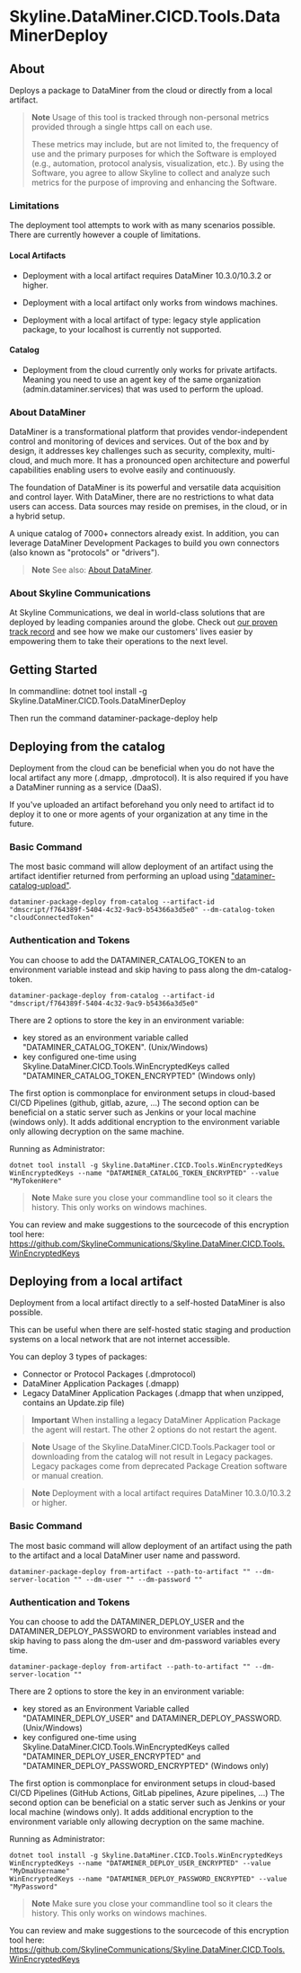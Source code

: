 # Skyline.DataMiner.CICD.Tools.DataMinerDeploy

## About

Deploys a package to DataMiner from the cloud or directly from a local artifact.

> **Note**
> Usage of this tool is tracked through non-personal metrics provided through a single https call on each use.
>
> These metrics may include, but are not limited to, the frequency of use and the primary purposes for which the Software is employed (e.g., automation, protocol analysis, visualization, etc.). By using the Software, you agree to allow Skyline to collect and analyze such metrics for the purpose of improving and enhancing the Software.


### Limitations

The deployment tool attempts to work with as many scenarios possible.
There are currently however a couple of limitations.

#### Local Artifacts

- Deployment with a local artifact requires DataMiner 10.3.0/10.3.2 or higher.

- Deployment with a local artifact only works from windows machines.

- Deployment with a local artifact of type: legacy style application package, to your localhost is currently not supported.


#### Catalog

- Deployment from the cloud currently only works for private artifacts. Meaning you need to use an agent key of the same organization (admin.dataminer.services) that was used to perform the upload.


### About DataMiner

DataMiner is a transformational platform that provides vendor-independent control and monitoring of devices and services. Out of the box and by design, it addresses key challenges such as security, complexity, multi-cloud, and much more. It has a pronounced open architecture and powerful capabilities enabling users to evolve easily and continuously.

The foundation of DataMiner is its powerful and versatile data acquisition and control layer. With DataMiner, there are no restrictions to what data users can access. Data sources may reside on premises, in the cloud, or in a hybrid setup.

A unique catalog of 7000+ connectors already exist. In addition, you can leverage DataMiner Development Packages to build you own connectors (also known as "protocols" or "drivers").

> **Note**
> See also: [About DataMiner](https://aka.dataminer.services/about-dataminer).

### About Skyline Communications

At Skyline Communications, we deal in world-class solutions that are deployed by leading companies around the globe. Check out [our proven track record](https://aka.dataminer.services/about-skyline) and see how we make our customers' lives easier by empowering them to take their operations to the next level.

## Getting Started
In commandline:
dotnet tool install -g Skyline.DataMiner.CICD.Tools.DataMinerDeploy

Then run the command
dataminer-package-deploy help

## Deploying from the catalog

Deployment from the cloud can be beneficial when you do not have the local artifact any more (.dmapp, .dmprotocol). It is also required if you have a DataMiner running as a service (DaaS).

If you've uploaded an artifact beforehand you only need to artifact id to deploy it to one or more agents of your organization at any time in the future.

### Basic Command
The most basic command will allow deployment of an artifact using the artifact identifier returned from performing an upload using ["dataminer-catalog-upload"](https://www.nuget.org/packages/Skyline.DataMiner.CICD.Tools.CatalogUpload).

```console
dataminer-package-deploy from-catalog --artifact-id "dmscript/f764389f-5404-4c32-9ac9-b54366a3d5e0" --dm-catalog-token "cloudConnectedToken"
```

### Authentication and Tokens

You can choose to add the DATAMINER_CATALOG_TOKEN to an environment variable instead and skip having to pass along the dm-catalog-token.
```console
dataminer-package-deploy from-catalog --artifact-id "dmscript/f764389f-5404-4c32-9ac9-b54366a3d5e0"
```
 
 There are 2 options to store the key in an environment variable:
- key stored as an environment variable called "DATAMINER_CATALOG_TOKEN". (Unix/Windows)
- key configured one-time using Skyline.DataMiner.CICD.Tools.WinEncryptedKeys called "DATAMINER_CATALOG_TOKEN_ENCRYPTED" (Windows only)

The first option is commonplace for environment setups in cloud-based CI/CD Pipelines (github, gitlab, azure, ...)
The second option can be beneficial on a static server such as Jenkins or your local machine (windows only). It adds additional encryption to the environment variable only allowing decryption on the same machine. 

Running as Administrator:
```console
dotnet tool install -g Skyline.DataMiner.CICD.Tools.WinEncryptedKeys
WinEncryptedKeys --name "DATAMINER_CATALOG_TOKEN_ENCRYPTED" --value "MyTokenHere"
```

> **Note**
> Make sure you close your commandline tool so it clears the history.
> This only works on windows machines.

You can review and make suggestions to the sourcecode of this encryption tool here: 
https://github.com/SkylineCommunications/Skyline.DataMiner.CICD.Tools.WinEncryptedKeys


## Deploying from a local artifact

Deployment from a local artifact directly to a self-hosted DataMiner is also possible.

This can be useful when there are self-hosted static staging and production systems on a local network that are not internet accessible.

You can deploy 3 types of packages:

- Connector or Protocol Packages (.dmprotocol)
- DataMiner Application Packages (.dmapp)
- Legacy DataMiner Application Packages (.dmapp that when unzipped, contains an Update.zip file)

> **Important**
> When installing a legacy DataMiner Application Package the agent will restart. The other 2 options do not restart the agent.

> **Note**
> Usage of the Skyline.DataMiner.CICD.Tools.Packager tool or downloading from the catalog will not result in Legacy packages.
> Legacy packages come from deprecated Package Creation software or manual creation.

> **Note**
> Deployment with a local artifact requires DataMiner 10.3.0/10.3.2 or higher.


 ### Basic Command

 The most basic command will allow deployment of an artifact using the path to the artifact and a local DataMiner user name and password.

```console
dataminer-package-deploy from-artifact --path-to-artifact "" --dm-server-location "" --dm-user "" --dm-password ""
```

### Authentication and Tokens

You can choose to add the DATAMINER_DEPLOY_USER and the DATAMINER_DEPLOY_PASSWORD to environment variables instead and skip having to pass along the dm-user and dm-password variables every time.

```console
dataminer-package-deploy from-artifact --path-to-artifact "" --dm-server-location ""
```
 
 There are 2 options to store the key in an environment variable:
- key stored as an Environment Variable called "DATAMINER_DEPLOY_USER" and DATAMINER_DEPLOY_PASSWORD. (Unix/Windows)
- key configured one-time using Skyline.DataMiner.CICD.Tools.WinEncryptedKeys called "DATAMINER_DEPLOY_USER_ENCRYPTED" and "DATAMINER_DEPLOY_PASSWORD_ENCRYPTED" (Windows only)

The first option is commonplace for environment setups in cloud-based CI/CD Pipelines (GitHub Actions, GitLab pipelines, Azure pipelines, ...)
The second option can be beneficial on a static server such as Jenkins or your local machine (windows only). It adds additional encryption to the environment variable only allowing decryption on the same machine. 

Running as Administrator:
```console
dotnet tool install -g Skyline.DataMiner.CICD.Tools.WinEncryptedKeys
WinEncryptedKeys --name "DATAMINER_DEPLOY_USER_ENCRYPTED" --value "MyDmaUsername"
WinEncryptedKeys --name "DATAMINER_DEPLOY_PASSWORD_ENCRYPTED" --value "MyPassword"
```

> **Note**
> Make sure you close your commandline tool so it clears the history.
> This only works on windows machines.

You can review and make suggestions to the sourcecode of this encryption tool here: 
https://github.com/SkylineCommunications/Skyline.DataMiner.CICD.Tools.WinEncryptedKeys